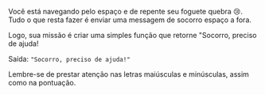 Você está navegando pelo espaço e de repente seu foguete quebra 😢. Tudo o que resta fazer é enviar uma messagem de socorro espaço a fora.

<Text title="O desafio">Logo, sua missão é criar uma simples função que retorne \"Socorro, preciso de ajuda!</Text>

<Quote> Saída: `"Socorro, preciso de ajuda!"`</Quote>

<Alert>Lembre-se de prestar atenção nas letras maiúsculas e minúsculas, assim como na pontuação.</Alert>